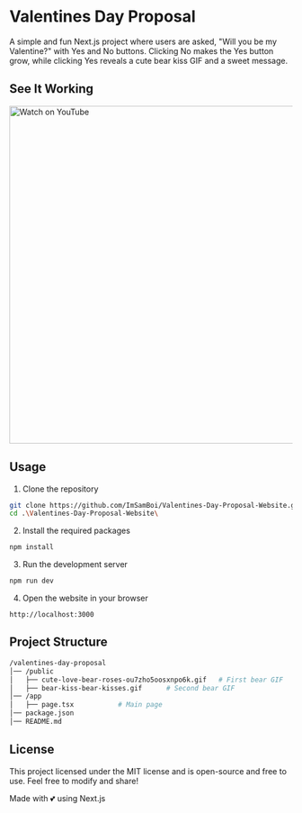 # Valentines Day Proposal

A simple and fun Next.js project where users are asked, "Will you be my Valentine?" with Yes and No buttons. Clicking No makes the Yes button grow, while clicking Yes reveals a cute bear kiss GIF and a sweet message.

## See It Working

<a href="https://www.youtube.com/watch?v=60mBetUNS88&t=0s" target="_blank">
  <img src="https://img.youtube.com/vi/60mBetUNS88/maxresdefault.jpg" alt="Watch on YouTube" width="600">
</a>

## Usage

1. Clone the repository

```sh
git clone https://github.com/ImSamBoi/Valentines-Day-Proposal-Website.git
cd .\Valentines-Day-Proposal-Website\
```

2. Install the required packages

```sh
npm install
```

3. Run the development server

```sh
npm run dev
```

4. Open the website in your browser

```arduino
http://localhost:3000
```

## Project Structure

```bash
/valentines-day-proposal
│── /public
│   ├── cute-love-bear-roses-ou7zho5oosxnpo6k.gif   # First bear GIF
│   ├── bear-kiss-bear-kisses.gif      # Second bear GIF
│── /app
│   ├── page.tsx           # Main page
│── package.json
│── README.md
```

## License

This project licensed under the MIT license and is open-source and free to use. Feel free to modify and share!

Made with 💕 using Next.js
